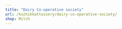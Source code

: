 ```yaml
---
title: "Dairy Co-operative society"
url: /kuzhikkattussery/dairy-co-operative-society/
shop: Milch
---
```

